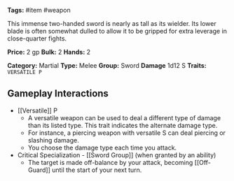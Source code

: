 **Tags:** #item #weapon 

This immense two-handed sword is nearly as tall as its wielder. Its lower blade is often somewhat dulled to allow it to be gripped for extra leverage in close-quarter fights.

**Price:** 2 gp
**Bulk:** 2
**Hands:** 2

**Category:** Martial
**Type:** Melee
**Group:** Sword
**Damage** 1d12 S
**Traits:** `VERSATILE P`

## Gameplay Interactions

- [[Versatile]] P
	- A versatile weapon can be used to deal a different type of damage than its listed type. This trait indicates the alternate damage type.
	- For instance, a piercing weapon with versatile S can deal piercing or slashing damage. 
	- You choose the damage type each time you attack.
- Critical Specialization - [[Sword Group]] (when granted by an ability)
	- The target is made off-balance by your attack, becoming [[Off-Guard]] until the start of your next turn.